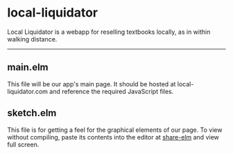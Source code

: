 local-liquidator
================

Local Liquidator is a webapp for reselling textbooks locally, as in within walking distance.

***

## main.elm
This file will be our app's main page.  It should be hosted at local-liquidator.com 
and reference the required JavaScript files.

## sketch.elm
This file is for getting a feel for the graphical elements of our page.  To view without compiling,
paste its contents into the editor at [share-elm](share-elm.com) and view full screen.
